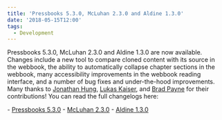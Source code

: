 ```yaml
---
title: 'Pressbooks 5.3.0, McLuhan 2.3.0 and Aldine 1.3.0'
date: '2018-05-15T12:00'
tags:
  - Development
---
```


Pressbooks 5.3.0, McLuhan 2.3.0 and Aldine 1.3.0 are now available. Changes include a new
tool to compare cloned content with its source in the webbook, the ability to
automatically collapse chapter sections in the webbook, many accessibility improvements in
the webbook reading interface, and a number of bug fixes and under-the-hood improvements.
Many thanks to [Jonathan Hung](https://github.com/jhung),
[Lukas Kaiser](https://github.com/lukaiser), and [Brad Payne](https://github.com/bdolor)
for their contributions! You can read the full changelogs here:

\- [Pressbooks 5.3.0](https://docs.pressbooks.org/changelog/pressbooks/#5-3-0) -
[McLuhan 2.3.0](https://docs.pressbooks.org/changelog/pressbooks-book/#2-3-0) -
[Aldine 1.3.0](https://docs.pressbooks.org/changelog/pressbooks-aldine/#1-3-0)
